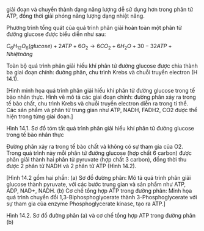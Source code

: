 giải đoạn và chuyển thành dạng năng lượng dễ sử dụng hơn trong phân tử ATP, đồng thời giải phóng năng lượng dạng nhiệt năng.

Phương trình tổng quát của quá trình phân giải hoàn toàn một phân tử đường glucose được biểu diễn như sau:

$C_6H_{12}O_6 (glucose) + 2ATP + 6O_2 \rightarrow 6CO_2 + 6H_2O + 30-32 ATP + Nhiệt năng$

Toàn bộ quá trình phân giải hiếu khí phân tử đường glucose được chia thành ba giai đoạn chính: đường phân, chu trình Krebs và chuỗi truyền electron (H 14.1).

[Hình minh họa quá trình phân giải hiếu khí phân tử đường glucose trong tế bào nhân thực. Hình vẽ mô tả các giai đoạn chính: đường phân xảy ra trong tế bào chất, chu trình Krebs và chuỗi truyền electron diễn ra trong ti thể. Các sản phẩm và phân tử trung gian như ATP, NADH, FADH2, CO2 được thể hiện trong từng giai đoạn.]

Hình 14.1. Sơ đồ tóm tắt quá trình phân giải hiếu khí phân tử đường glucose trong tế bào nhân thực

Đường phân xảy ra trong tế bào chất và không có sự tham gia của O2. Trong quá trình này mỗi phân tử đường glucose (hợp chất 6 carbon) được phân giải thành hai phân tử pyruvate (hợp chất 3 carbon), đồng thời thu được 2 phân tử NADH và 2 phân tử ATP (Hình 14.2).

[Hình 14.2 gồm hai phần:
(a) Sơ đồ đường phân: Mô tả quá trình phân giải glucose thành pyruvate, với các bước trung gian và sản phẩm như ATP, ADP, NAD+, NADH.
(b) Cơ chế tổng hợp ATP trong đường phân: Minh họa quá trình chuyển đổi 1,3-Biphosphoglycerate thành 3-Phosphoglycerate với sự tham gia của enzyme Phosphoglycerate kinase, tạo ra ATP.]

Hình 14.2. Sơ đồ đường phân (a) và cơ chế tổng hợp ATP trong đường phân (b)